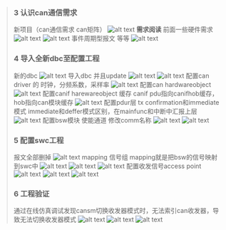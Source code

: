 > ### 3 认识can通信需求
> 新项目（can通信需求 can矩阵）
> ![alt text](image-54.png)
> **需求阅读**
> 前面一些硬件需求
> ![alt text](image-55.png)
> ![alt text](image-56.png)
> 事件周期型报文 等等
> ![alt text](image-57.png)
> ### 4 导入全新dbc至配置工程
> 新的dbc
> ![alt text](image-58.png)
> 导入dbc 并且update
> ![alt text](image-59.png)
> ![alt text](image-60.png)
> 配置can driver 的 时钟，分频系数，采样率
> ![alt text](image-61.png)
> 配置can hardwareobject
> ![alt text](image-62.png)
> 配置canif harewareobject 缓存
> canif pdu指向canifhob缓存，hob指向can模块缓存
> ![alt text](image-63.png)
> 配置pdur层 tx confirmation和immediate模式
> immediate和deffer模式区别，在mainfunc和中断中汇报上层
> ![alt text](image-64.png)
> 配置bsw模块 使能通道 修改comm名称
> ![alt text](image-65.png)
> ![alt text](image-66.png)
> ### 5 配置swc工程
> 报文全部删掉
> ![alt text](image-67.png)
> mapping 信号组
> mapping就是把bsw的信号映射到swc中
> ![alt text](image-68.png)
> ![alt text](image-69.png)
> ![alt text](image-70.png)
> 配置收发信号access point 
> ![alt text](image-71.png)
> ![alt text](image-72.png)
> ![alt text](image-73.png)
> ### 6 工程验证
> 通过在线仿真调试发现cansm切换收发器模式时，无法索引can收发器，导致无法切换收发器模式
> ![alt text](image-74.png)
> ![alt text](image-75.png)
> ![alt text](image-76.png)